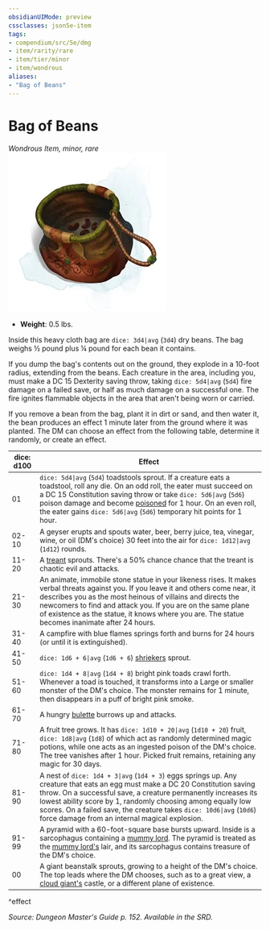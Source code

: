```yaml
---
obsidianUIMode: preview
cssclasses: json5e-item
tags:
- compendium/src/5e/dmg
- item/rarity/rare
- item/tier/minor
- item/wondrous
aliases: 
- "Bag of Beans"
---
```

# Bag of Beans
*Wondrous Item, minor, rare*  
![](4-Resources/Compendium/items/img/bag-of-beans.webp#right)  

- **Weight**: 0.5 lbs.

Inside this heavy cloth bag are `dice: 3d4|avg` (`3d4`) dry beans. The bag weighs ½ pound plus ¼ pound for each bean it contains.

If you dump the bag's contents out on the ground, they explode in a 10-foot radius, extending from the beans. Each creature in the area, including you, must make a DC 15 Dexterity saving throw, taking `dice: 5d4|avg` (`5d4`) fire damage on a failed save, or half as much damage on a successful one. The fire ignites flammable objects in the area that aren't being worn or carried.

If you remove a bean from the bag, plant it in dirt or sand, and then water it, the bean produces an effect 1 minute later from the ground where it was planted. The DM can choose an effect from the following table, determine it randomly, or create an effect.

| dice: d100 | Effect |
|------------|--------|
| 01 | `dice: 5d4\|avg` (`5d4`) toadstools sprout. If a creature eats a toadstool, roll any die. On an odd roll, the eater must succeed on a DC 15 Constitution saving throw or take `dice: 5d6\|avg` (`5d6`) poison damage and become [poisoned](4-Resources/Compendium/rules/conditions.md#poisoned) for 1 hour. On an even roll, the eater gains `dice: 5d6\|avg` (`5d6`) temporary hit points for 1 hour. |
| 02-10 | A geyser erupts and spouts water, beer, berry juice, tea, vinegar, wine, or oil (DM's choice) 30 feet into the air for `dice: 1d12\|avg` (`1d12`) rounds. |
| 11-20 | A [treant](4-Resources/Compendium/bestiary/plant/treant.md) sprouts. There's a 50% chance chance that the treant is chaotic evil and attacks. |
| 21-30 | An animate, immobile stone statue in your likeness rises. It makes verbal threats against you. If you leave it and others come near, it describes you as the most heinous of villains and directs the newcomers to find and attack you. If you are on the same plane of existence as the statue, it knows where you are. The statue becomes inanimate after 24 hours. |
| 31-40 | A campfire with blue flames springs forth and burns for 24 hours (or until it is extinguished). |
| 41-50 | `dice: 1d6 + 6\|avg` (`1d6 + 6`) [shriekers](4-Resources/Compendium/bestiary/plant/shrieker.md) sprout. |
| 51-60 | `dice: 1d4 + 8\|avg` (`1d4 + 8`) bright pink toads crawl forth. Whenever a toad is touched, it transforms into a Large or smaller monster of the DM's choice. The monster remains for 1 minute, then disappears in a puff of bright pink smoke. |
| 61-70 | A hungry [bulette](4-Resources/Compendium/bestiary/monstrosity/bulette.md) burrows up and attacks. |
| 71-80 | A fruit tree grows. It has `dice: 1d10 + 20\|avg` (`1d10 + 20`) fruit, `dice: 1d8\|avg` (`1d8`) of which act as randomly determined magic potions, while one acts as an ingested poison of the DM's choice. The tree vanishes after 1 hour. Picked fruit remains, retaining any magic for 30 days. |
| 81-90 | A nest of `dice: 1d4 + 3\|avg` (`1d4 + 3`) eggs springs up. Any creature that eats an egg must make a DC 20 Constitution saving throw. On a successful save, a creature permanently increases its lowest ability score by 1, randomly choosing among equally low scores. On a failed save, the creature takes `dice: 10d6\|avg` (`10d6`) force damage from an internal magical explosion. |
| 91-99 | A pyramid with a 60-foot-square base bursts upward. Inside is a sarcophagus containing a [mummy lord](4-Resources/Compendium/bestiary/undead/mummy-lord.md). The pyramid is treated as the [mummy lord's](4-Resources/Compendium/bestiary/undead/mummy-lord.md) lair, and its sarcophagus contains treasure of the DM's choice. |
| 00 | A giant beanstalk sprouts, growing to a height of the DM's choice. The top leads where the DM chooses, such as to a great view, a [cloud giant's](4-Resources/Compendium/bestiary/giant/cloud-giant.md) castle, or a different plane of existence. |
^effect

*Source: Dungeon Master's Guide p. 152. Available in the SRD.*